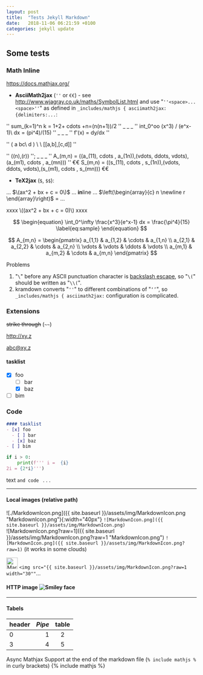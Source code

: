 ```yaml
---
layout: post
title:  "Tests Jekyll Markdown"
date:   2018-11-06 06:21:59 +0100
categories: jekyll update
---
```

Some tests
----

### Math Inline

<https://docs.mathjax.org/>

* **AsciiMath2jax** (`''` or `€€`) - see <http://www.wjagray.co.uk/maths/SymbolList.html> and use "`''<space>...<space>''`" as defined in `_includes/mathjs { asciimath2jax: {delimiters:...`:

'' sum_(k=1)^n k = 1+2+ cdots +n=(n(n+1))/2 '' _ _ _ '' int_0^oo (x^3) / (e^x-1)\ dx = (pi^4)/(15) '' _ _ _ '' f'(x) = dy/dx ''

'' ( a bc\ d ) \ \  [[a,b],[c,d]] '' 

'' ((n),(r)) ''; _ _ _ 
'' A_(m,n) = ((a_(11), cdots , a_(1n)),(vdots, ddots, vdots),(a_(m1), cdots , a_(mn))) ''
€€ S_(m,n) = ((s_(11), cdots , s_(1n)),(vdots, ddots, vdots),(s_(m1), cdots , s_(mn))) €€

* **TeX2jax** (`$`, `$$`):

...  $\(ax^2 + bx + c = 0\)$   ... **in**line ... 
$\left(\begin{array}{c}
 n \newline
 r
\end{array}\right)$
= ...


xxxx \\(\(ax^2 + bx + c = 0\)\\) xxxx

$$
\begin{equation}
  \int_0^\infty \frac{x^3}{e^x-1} dx = \frac{\pi^4}{15}
  \label{eq:sample}
\end{equation}
$$

$$
A_{m,n} = 
\begin{pmatrix}
  a_{1,1} & a_{1,2} & \cdots & a_{1,n} \\
  a_{2,1} & a_{2,2} & \cdots & a_{2,n} \\
  \vdots  & \vdots  & \ddots & \vdots  \\
  a_{m,1} & a_{m,2} & \cdots & a_{m,n} 
\end{pmatrix}
$$

Problems
1. "`\`" before any ASCII punctuation character is [backslash escape](https://github.github.com/gfm/#example-301), so "`\(`" should be written as "`\\(`".
2. kramdown converts "`''`" to different combinations of "`‘’`", so `_includes/mathjs { asciimath2jax:` configuration is complicated.
<!-- -->

### Extensions

~~strike through~~  (`~~`)

<http://xy.z>

<abc@xy.z>

#### tasklist 
- [x] foo
  - [ ] bar
  - [x] baz
- [ ] bim

### Code

```markdown
#### tasklist 
- [x] foo
  - [ ] bar
  - [x] baz
- [ ] bim
```

````python
if i > 0:
    print(f''' i =  {i}
2i = {2*i}''')
````

text `and code ` . . .

- - - - -

#### Local images (relative path)

![./MarkdownIcon.png]({{ site.baseurl }}/assets/img/MarkdownIcon.png "MarkdownIcon.png"){:width="40px"}
 `![MarkdownIcon.png]({{ site.baseurl }}/assets/img/MarkdownIcon.png)`  
![MarkdownIcon.png?raw=1]({{ site.baseurl }}/assets/img/MarkdownIcon.png?raw=1 "MarkdownIcon.png") `![MarkdownIcon.png]({{ site.baseurl }}/assets/img/MarkdownIcon.png?raw=1)` (it works in some clouds)

<!--img src="{{ site.baseurl }}/assets/img/MarkdownIcon.png" alt="MarkdownIcon" width="30" onload="alert('DOMPurify.sanitize() ERROR!');"/> `<img src="{{ site.baseurl }}/assets/img/MarkdownIcon.png" width="30"`...  <!---->
<img src="{{ site.baseurl }}/assets/img/MarkdownIcon.png?raw=1" alt="MarkdownIcon" width="30"> `<img src="{{ site.baseurl }}/assets/img/MarkdownIcon.png?raw=1 width="30""`...

#### HTTP image  ![Smiley face](https://www.wpclipart.com/smiley/wink/.cache/smile_wink.png "Smiley face")

- - - - -

#### Tabels

header | _Pipe_ | table
-------|-------:|:-----:
  0    |      1 | 2
  3    | 4      | 5

Async Mathjax Support at the end of the markdown file (`% include mathjs %` in curly brackets)
{% include mathjs %}

